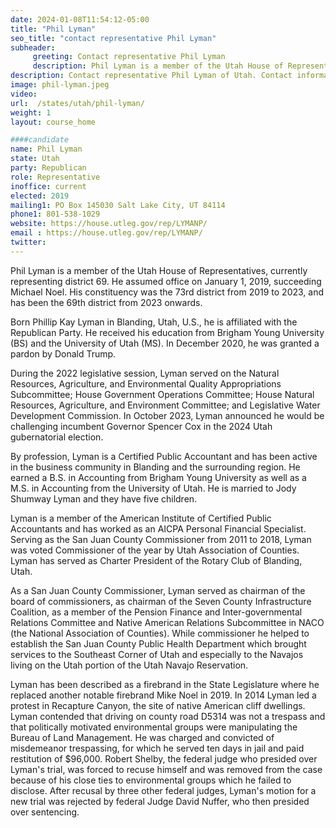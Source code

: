 ```yaml
---
date: 2024-01-08T11:54:12-05:00
title: "Phil Lyman"
seo_title: "contact representative Phil Lyman"
subheader:
     greeting: Contact representative Phil Lyman
     description: Phil Lyman is a member of the Utah House of Representatives, currently representing district 69. He assumed office on January 1, 2019, succeeding Michael Noel. His constituency was the 73rd district from 2019 to 2023, and has been the 69th district from 2023 onwards.
description: Contact representative Phil Lyman of Utah. Contact information for Phil Lyman includes email address, phone number, and mailing address.
image: phil-lyman.jpeg
video:
url:  /states/utah/phil-lyman/
weight: 1
layout: course_home

####candidate
name: Phil Lyman
state: Utah
party: Republican
role: Representative
inoffice: current
elected: 2019
mailing1: PO Box 145030 Salt Lake City, UT 84114
phone1: 801-538-1029
website: https://house.utleg.gov/rep/LYMANP/
email : https://house.utleg.gov/rep/LYMANP/
twitter:
---
```


Phil Lyman is a member of the Utah House of Representatives, currently representing district 69. He assumed office on January 1, 2019, succeeding Michael Noel. His constituency was the 73rd district from 2019 to 2023, and has been the 69th district from 2023 onwards.

Born Phillip Kay Lyman in Blanding, Utah, U.S., he is affiliated with the Republican Party. He received his education from Brigham Young University (BS) and the University of Utah (MS). In December 2020, he was granted a pardon by Donald Trump.

During the 2022 legislative session, Lyman served on the Natural Resources, Agriculture, and Environmental Quality Appropriations Subcommittee; House Government Operations Committee; House Natural Resources, Agriculture, and Environment Committee; and Legislative Water Development Commission. In October 2023, Lyman announced he would be challenging incumbent Governor Spencer Cox in the 2024 Utah gubernatorial election.

By profession, Lyman is a Certified Public Accountant and has been active in the business community in Blanding and the surrounding region. He earned a B.S. in Accounting from Brigham Young University as well as a M.S. in Accounting from the University of Utah. He is married to Jody Shumway Lyman and they have five children.

Lyman is a member of the American Institute of Certified Public Accountants and has worked as an AICPA Personal Financial Specialist. Serving as the San Juan County Commissioner from 2011 to 2018, Lyman was voted Commissioner of the year by Utah Association of Counties. Lyman has served as Charter President of the Rotary Club of Blanding, Utah.

As a San Juan County Commissioner, Lyman served as chairman of the board of commissioners, as chairman of the Seven County Infrastructure Coalition, as a member of the Pension Finance and Inter-governmental Relations Committee and Native American Relations Subcommittee in NACO (the National Association of Counties). While commissioner he helped to establish the San Juan County Public Health Department which brought services to the Southeast Corner of Utah and especially to the Navajos living on the Utah portion of the Utah Navajo Reservation.

Lyman has been described as a firebrand in the State Legislature where he replaced another notable firebrand Mike Noel in 2019. In 2014 Lyman led a protest in Recapture Canyon, the site of native American cliff dwellings. Lyman contended that driving on county road D5314 was not a trespass and that politically motivated environmental groups were manipulating the Bureau of Land Management. He was charged and convicted of misdemeanor trespassing, for which he served ten days in jail and paid restitution of $96,000. Robert Shelby, the federal judge who presided over Lyman's trial, was forced to recuse himself and was removed from the case because of his close ties to environmental groups which he failed to disclose. After recusal by three other federal judges, Lyman's motion for a new trial was rejected by federal Judge David Nuffer, who then presided over sentencing.
